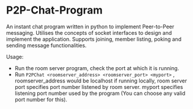 # P2P-Chat-Program
An instant chat program written in python to implement Peer-to-Peer messaging. Utilises the concepts of socket interfaces to design and implement the application. Supports joining, member listing, poking and sending message functionalities. 


Usage:
  - Run the room server program, check the port at which it is running. 
  - Run ```P2PChat <roomserver_address> <roomserver_port> <myport>``` , roomserver_address would be localhost if running locally, room server port specifies port number listened by room server. myport specifies listening port number used by the program (You can choose any valid port number for this). 
